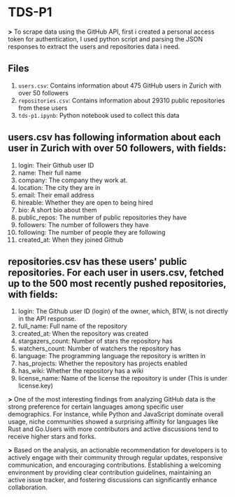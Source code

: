 # TDS-P1

**>** To scrape data using the GitHub API, first i created a personal access token for authentication, I used python script and parsing the JSON responses to extract the users and repositories data i need.
## Files
1. `users.csv`: Contains information about 475 GitHub users in Zurich with over 50 followers
2. `repositories.csv`: Contains information about 29310 public repositories from these users
3. `tds-p1.ipynb`: Python notebook used to collect this data

## users.csv has following information about each user in Zurich with over 50 followers, with fields:

1. login: Their Github user ID
2. name: Their full name
3. company: The company they work at.
4. location: The city they are in
5. email: Their email address
6. hireable: Whether they are open to being hired
7. bio: A short bio about them
8. public_repos: The number of public repositories they have
9. followers: The number of followers they have
10. following: The number of people they are following
11. created_at: When they joined Github

## repositories.csv has these users' public repositories. For each user in users.csv, fetched up to the 500 most recently pushed repositories, with fields:

1. login: The Github user ID (login) of the owner, which, BTW, is not directly in the API response.
2. full_name: Full name of the repository
3. created_at: When the repository was created
4. stargazers_count: Number of stars the repository has
5. watchers_count: Number of watchers the repository has
6. language: The programming language the repository is written in
7. has_projects: Whether the repository has projects enabled
8. has_wiki: Whether the repository has a wiki
9. license_name: Name of the license the repository is under (This is under license.key)

**>** One of the most interesting findings from analyzing GitHub data is the strong preference for certain languages among specific user demographics. For instance, while Python and JavaScript dominate overall usage, niche communities showed a surprising affinity for languages like Rust and Go.Users with more contributors and active discussions tend to receive higher stars and forks.

**>** Based on the analysis, an actionable recommendation for developers is to actively engage with their community through regular updates, responsive communication, and encouraging contributions. Establishing a welcoming environment by providing clear contribution guidelines, maintaining an active issue tracker, and fostering discussions can significantly enhance collaboration.

